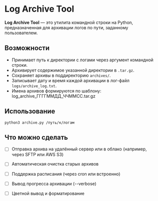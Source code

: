 # Log Archive Tool  
  
**Log Archive Tool** — это утилита командной строки на Python, предназначенная для архивации логов по пути, заданному пользователем.  
  
## Возможности  
  
- Принимает путь к директории с логами через аргумент командной строки.  
- Архивирует содержимое указанной директории в `.tar.gz`.  
- Сохраняет архивы в поддиректорию `archives/`.  
- Записывает дату и время каждой архивации в лог-файл `logs/archive_log.txt`.  
- Имена архивов формируются по шаблону: log_archive_ГГГГММДД_ЧЧММСС.tar.gz  
  
## Использование  

```
python3 archive.py /путь/к/логам  
```

## Что  можно сделать  
- [ ]  Отправка архива на удалённый сервер или в облако (например, через SFTP или AWS S3)
- [ ] Автоматическая очистка старых архивов  
- [ ] Поддержка расписания (через cron или встроенно)    
- [ ] Вывод прогресса архивации (--verbose)  
- [ ] Цветной вывод и форматирование





